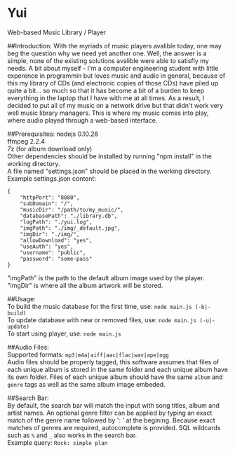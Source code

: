 Yui
===
Web-based Music Library / Player

##Introduction:
With the myriads of music players avalible today, one may beg the question why we need yet another one. Well, the answer is a simple, none of the existing solutions avalible were able to satisfly my needs. A bit about myself - I'm a computer engineering student with little experence in programmin but loves music and audio in general, because of this my library of CDs (and electronic copies of those CDs) have piled up quite a bit... so much so that it has become a bit of a burden to keep everything in the laptop that I have with me at all times. As a result, I decided to put all of my music on a network drive but that didn't work very well music library managers. This is where my music comes into play, where audio played through a web-based interface.

##Prerequisites:
nodejs 0.10.26<br />
ffmpeg 2.2.4<br />
7z (for album download only)<br />
Other dependencies should be installed by running "npm install" in the working directory.<br />
A file named "settings.json" should be placed in the working directory.<br />
Example settings.json content:<br />
```
{
	"httpPort": "8080",
	"subDomain": "/",
	"musicDir": "/path/to/my_music/",
	"databasePath": "./library.db",
	"logPath": "./yui.log",
	"imgPath": "./img/_default.jpg",
	"imgDir": "./img/",
	"allowDownload": "yes",
	"useAuth": "yes",
	"username": "public",
	"password": "some-pass"
}
```
"imgPath" is the path to the default album image used by the player.<br />
"imgDir" is where all the album artwork will be stored.<br />

##Usage:<br />
To build the music database for the first time, use: `node main.js (-b|-build)`<br />
To update database with new or removed files, use: `node main.js (-u|-update)`<br />
To start using player, use: `node main.js`

##Audio Files:<br />
Supported formats: `mp3|m4a|aiff|aac|flac|wav|ape|ogg`<br />
Audio files should be properly tagged, this software assumes that files of each unique album is stored in the same folder and each unique album have its own folder. Files of each unique album should have the same `album` and `genre` tags as well as the same album image embeded.

##Search Bar:<br />
By default, the search bar will match the input with song titles, album and artist names. An optional genre filter can be applied by typing an exact match of the genre name followed by ': ' at the begining. Because exact matches of genres are required, autocomplete is provided. SQL wildcards such as `%` and `_` also works in the search bar.<br />
Example query: `Rock: simple plan`
